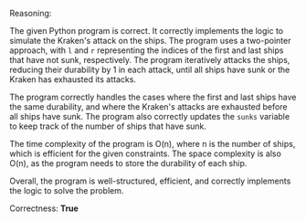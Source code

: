 Reasoning: 

The given Python program is correct. It correctly implements the logic to simulate the Kraken's attack on the ships. The program uses a two-pointer approach, with `l` and `r` representing the indices of the first and last ships that have not sunk, respectively. The program iteratively attacks the ships, reducing their durability by 1 in each attack, until all ships have sunk or the Kraken has exhausted its attacks.

The program correctly handles the cases where the first and last ships have the same durability, and where the Kraken's attacks are exhausted before all ships have sunk. The program also correctly updates the `sunks` variable to keep track of the number of ships that have sunk.

The time complexity of the program is O(n), where n is the number of ships, which is efficient for the given constraints. The space complexity is also O(n), as the program needs to store the durability of each ship.

Overall, the program is well-structured, efficient, and correctly implements the logic to solve the problem.

Correctness: **True**